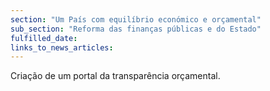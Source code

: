 ```yaml
---
section: "Um País com equilíbrio económico e orçamental"
sub_section: "Reforma das finanças públicas e do Estado"
fulfilled_date:
links_to_news_articles:
---
```


Criação de um portal da transparência orçamental.